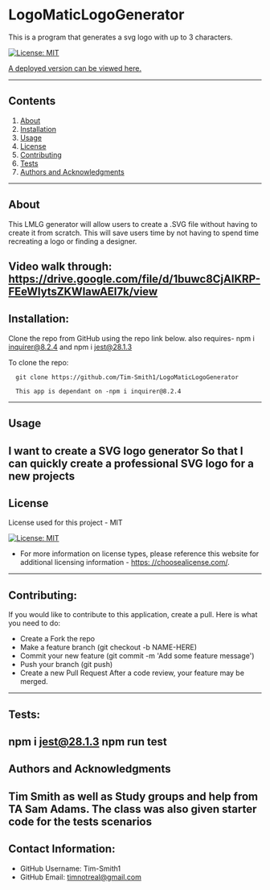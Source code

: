 
  
# LogoMaticLogoGenerator

  This is a program that generates a svg logo with up to 3 characters.

  [![License: MIT](https://img.shields.io/badge/License-MIT-yellow.svg)](https://opensource.org/licenses/MIT)

  [A deployed version can be viewed here.](undefined)
  
---
## Contents
1. [About](#about)
2. [Installation](#installation)
3. [Usage](#usage)
4. [License](#license)
5. [Contributing](#contributing)
6. [Tests](#tests)
7. [Authors and Acknowledgments](#authors-and-acknowledgments)
---
## About
  This LMLG generator will allow users to create a .SVG file without having to create it from scratch. This will save users time by not having to spend time recreating a logo or finding a designer. 
  
  Video walk through: https://drive.google.com/file/d/1buwc8CjAIKRP-FEeWlytsZKWlawAEI7k/view
---
## Installation:
  Clone the repo from GitHub using the repo link below. also 
  requires- npm i inquirer@8.2.4     and      npm i jest@28.1.3  

  To clone the repo:
  
      git clone https://github.com/Tim-Smith1/LogoMaticLogoGenerator
  
      This app is dependant on -npm i inquirer@8.2.4
---
## Usage

I want to create a SVG logo generator
So that I can quickly create a professional SVG logo for a new projects
---
## License
  License used for this project - MIT

  [![License: MIT](https://img.shields.io/badge/License-MIT-yellow.svg)](https://opensource.org/licenses/MIT)

  * For more information on license types, please reference this website
  for additional licensing information - [https: //choosealicense.com/](https://choosealicense.com/).
---
## Contributing:
  
  If you would like to contribute to this application, create a pull.
  Here is what you need to do:
  - Create a Fork the repo
  - Make a feature branch (git checkout -b NAME-HERE)
  - Commit your new feature (git commit -m 'Add some feature message')
  - Push your branch (git push)
  - Create a new Pull Request
  After a code review, your feature may be merged.
---
## Tests:
  npm i jest@28.1.3    npm run test
---
## Authors and Acknowledgments
  Tim Smith as well as Study groups and help from TA Sam Adams.   The class was also given starter code for the tests scenarios
---
## Contact Information:
* GitHub Username: Tim-Smith1
* GitHub Email:  timnotreal@gmail.com
  
